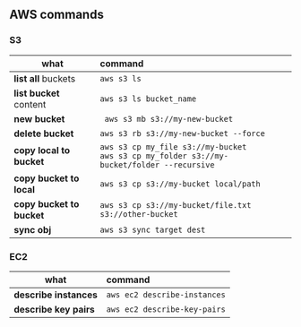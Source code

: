 ## AWS commands

### S3
| what                     | command       
| ------------------------ |:-------------
| **list all** buckets     | `aws s3 ls`
| **list bucket** content  | `aws s3 ls bucket_name`
| **new bucket**           | ` aws s3 mb s3://my-new-bucket`
| **delete bucket**        | `aws s3 rb s3://my-new-bucket --force`
| **copy local to bucket** | `aws s3 cp my_file s3://my-bucket` <br> `aws s3 cp my_folder s3://my-bucket/folder --recursive`
| **copy bucket to local** | `aws s3 cp s3://my-bucket local/path`
| **copy bucket to bucket**| `aws s3 cp s3://my-bucket/file.txt s3://other-bucket`  
| **sync obj**             | `aws s3 sync target dest`

### EC2
| what                     | command       
| ------------------------ |:-------------
| **describe instances**   | `aws ec2 describe-instances`
| **describe key pairs**   | `aws ec2 describe-key-pairs`
